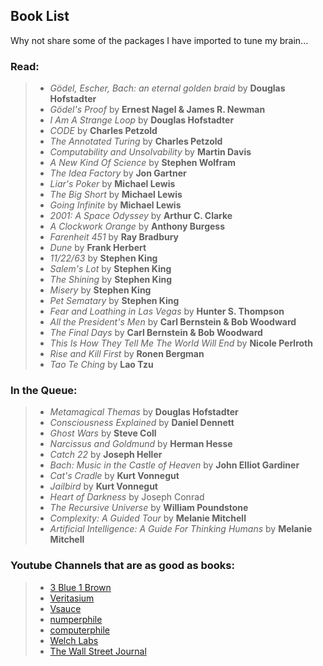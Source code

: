 ## Book List

Why not share some of the packages I have imported to tune my brain...

### Read:
>
> - *Gӧdel, Escher, Bach: an eternal golden braid* by **Douglas Hofstadter**
> - *Gӧdel's Proof* by **Ernest Nagel & James R. Newman**
> - *I Am A Strange Loop* by **Douglas Hofstadter**
> - *CODE* by **Charles Petzold**
> - *The Annotated Turing* by **Charles Petzold**
> - *Computability and Unsolvability* by **Martin Davis**
> - *A New Kind Of Science* by **Stephen Wolfram**
> - *The Idea Factory* by **Jon Gartner**
> - *Liar's Poker* by **Michael Lewis**
> - *The Big Short* by **Michael Lewis**
> - *Going Infinite* by **Michael Lewis**
> - *2001: A Space Odyssey* by **Arthur C. Clarke**
> - *A Clockwork Orange* by **Anthony Burgess**
> - *Farenheit 451* by **Ray Bradbury**
> - *Dune* by **Frank Herbert**
> - *11/22/63* by **Stephen King**
> - *Salem's Lot* by **Stephen King**
> - *The Shining* by **Stephen King**
> - *Misery* by **Stephen King**
> - *Pet Sematary* by **Stephen King**
> - *Fear and Loathing in Las Vegas* by **Hunter S. Thompson**
> - *All the President's Men* by **Carl Bernstein & Bob Woodward**
> - *The Final Days* by **Carl Bernstein & Bob Woodward**
> - *This Is How They Tell Me The World Will End* by **Nicole Perlroth**
> - *Rise and Kill First* by **Ronen Bergman**
> - *Tao Te Ching* by **Lao Tzu**

### In the Queue:
> 
> - *Metamagical Themas* by **Douglas Hofstadter**
> - *Consciousness Explained* by **Daniel Dennett**
> - *Ghost Wars* by **Steve Coll**
> - *Narcissus and Goldmund* by **Herman Hesse**
> - *Catch 22* by **Joseph Heller**
> - *Bach: Music in the Castle of Heaven* by **John Elliot Gardiner**
> - *Cat's Cradle* by **Kurt Vonnegut**
> - *Jailbird* by **Kurt Vonnegut**
> - *Heart of Darkness* by Joseph Conrad
> - *The Recursive Universe* by **William Poundstone**
> - *Complexity: A Guided Tour* by **Melanie Mitchell**
> - *Artificial Intelligence: A Guide For Thinking Humans* by **Melanie Mitchell**


### Youtube Channels that are as good as books:
>
> - [3 Blue 1 Brown](https://www.youtube.com/@3blue1brown)
> - [Veritasium](https://www.youtube.com/@veritasium)
> - [Vsauce](https://www.youtube.com/@Vsauce)
> - [numperphile](https://www.youtube.com/@numberphile)
> - [computerphile](https://www.youtube.com/@computerphile)
> - [Welch Labs](https://www.youtube.com/@WelchLabsVideo)
> - [The Wall Street Journal](https://www.youtube.com/@wsj)



